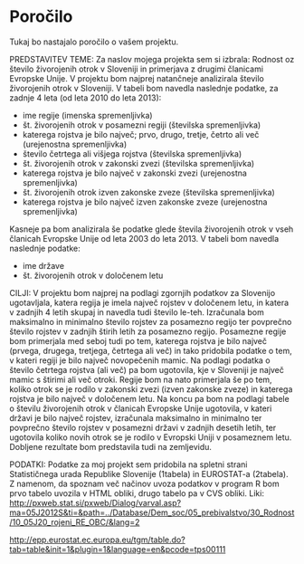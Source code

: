 # Poročilo

Tukaj bo nastajalo poročilo o vašem projektu.

PREDSTAVITEV TEME:
Za naslov mojega projekta sem si izbrala: Rodnost oz število živorojenih otrok v Sloveniji in primerjava z drugimi članicami Evropske Unije.
V projektu bom najprej natančneje analizirala število živorojenih otrok v Sloveniji. V tabeli bom navedla naslednje podatke, za zadnje 4 leta (od leta 2010 do leta 2013):
- ime regije (imenska spremenljivka)
- št. živorojenih otrok v posamezni regiji (številska spremenljivka)
- katerega rojstva je bilo največ; prvo, drugo, tretje, četrto ali več (urejenostna spremenljivka)
- število četrtega ali višjega rojstva (številska spremenljivka)
- št. živorojenih otrok v zakonski zvezi (številska spremenljivka)
- katerega rojstva je bilo največ v zakonski zvezi (urejenostna spremenljivka)
- št. živorojenih otrok izven zakonske zveze (številska spremenljivka)
- katerega rojstva je bilo največ izven zakonske zveze (urejenostna spremenljivka)

Kasneje pa bom analizirala še podatke glede števila živorojenih otrok v vseh članicah Evropske Unije od leta 2003 do leta 2013. V tabeli bom navedla naslednje podatke:
- ime države
- št. živorojenih otrok v določenem letu

 

CILJI:
V projektu bom najprej na podlagi zgornjih podatkov za Slovenijo ugotavljala, katera regija je imela največ rojstev v določenem letu, in katera v zadnjih 4 letih skupaj in navedla tudi število le-teh. Izračunala bom maksimalno in minimalno število rojstev za posamezno regijo ter povprečno število rojstev v zadnjih štirih letih za posamezno regijo. Posamezne regije bom primerjala med seboj tudi po tem, katerega rojstva je bilo največ (prvega, drugega, tretjega, četrtega ali več) in tako pridobila podatke o tem, v kateri regiji je bilo največ novopečenih mamic. Na podlagi podatka o število četrtega rojstva (ali več) pa bom ugotovila, kje v Sloveniji je največ mamic s štirimi ali več otroki.
Regije bom na nato primerjala še po tem, koliko otrok se je rodilo v zakonski zvezi (izven zakonske zveze) in katerega rojstva je bilo največ v določenem letu.
Na koncu pa bom na podlagi tabele o številu živorojenih otrok v članicah Evropske Unije ugotovila, v kateri državi je bilo največ rojstev, izračunala maksimalno in minimalno ter povprečno število rojstev v posamezni državi v zadnjih desetih letih, ter ugotovila koliko novih otrok se je rodilo v Evropski Uniji v posameznem letu.
Dobljene rezultate bom predstavila tudi na zemljevidu.

 

PODATKI:
Podatke za moj projekt sem pridobila na spletni strani Statističnega urada Republike Slovenije (1tabela) in EUROSTAT-a (2tabela). Z namenom, da spoznam več načinov uvoza podatkov v program R bom prvo tabelo uvozila v HTML obliki, drugo tabelo pa v CVS obliki.
Liki:  http://pxweb.stat.si/pxweb/Dialog/varval.asp?ma=05J2012S&ti=&path=../Database/Dem_soc/05_prebivalstvo/30_Rodnost/10_05J20_rojeni_RE_OBC/&lang=2

http://epp.eurostat.ec.europa.eu/tgm/table.do?tab=table&init=1&plugin=1&language=en&pcode=tps00111

 

